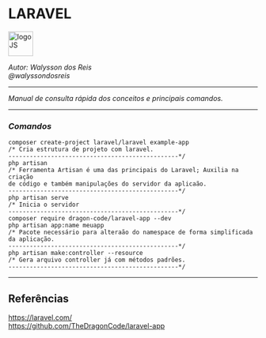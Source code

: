 # **LARAVEL**
<div>
<img src="https://upload.wikimedia.org/wikipedia/commons/thumb/9/9a/Laravel.svg/985px-Laravel.svg.png" alt="logoJS" width="50px"/> 
</div>


*Autor: Walysson dos Reis  
@walyssondosreis*

----------------------------------------------
*Manual de consulta rápida dos conceitos e principais comandos.*  

---------------------
### *Comandos*
~~~~
composer create-project laravel/laravel example-app
/* Cria estrutura de projeto com laravel.
------------------------------------------------*/
php artisan 
/* Ferramenta Artisan é uma das principais do Laravel; Auxilia na criação 
de código e também manipulações do servidor da aplicaão.
------------------------------------------------*/
php artisan serve
/* Inicia o servidor
------------------------------------------------*/
composer require dragon-code/laravel-app --dev
php artisan app:name meuapp 
/* Pacote necessário para alteraão do namespace de forma simplificada da aplicação.
------------------------------------------------*/
php artisan make:controller --resource 
/* Gera arquivo controller já com métodos padrões.
------------------------------------------------*/
~~~~
--------
## Referências 
https://laravel.com/   
https://github.com/TheDragonCode/laravel-app  
 


